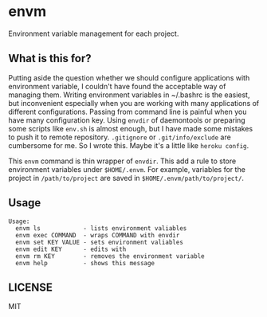 # envm

Environment variable management for each project. 


## What is this for?

Putting aside the question whether we should configure applications with environment variable,
I couldn't have found the acceptable way of managing them.
Writing environment variables in ~/.bashrc is the easiest, but inconvenient especially when you are working with many applications of different configurations.
Passing from command line is painful when you have many configuration key.
Using `envdir` of daemontools or preparing some scripts like `env.sh` is almost enough, but I have made some mistakes to push it to remote repository. `.gitignore` or `.git/info/exclude` are cumbersome for me. So I wrote this. Maybe it's a little like `heroku config`.

This `envm` command is thin wrapper of `envdir`. This add a rule to store environment variables under `$HOME/.envm`.
For example, variables for the project in `/path/to/project` are saved in `$HOME/.envm/path/to/project/`.


## Usage

```
Usage:
  envm ls            - lists environment valiables
  envm exec COMMAND  - wraps COMMAND with envdir
  envm set KEY VALUE - sets environment valiables
  envm edit KEY      - edits with
  envm rm KEY        - removes the environment variable
  envm help          - shows this message
```

## LICENSE

MIT

